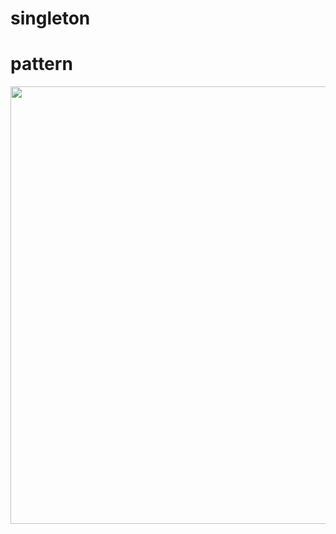 # singleton
# pattern 
<div align="center"> 
  <img src="https://user-images.githubusercontent.com/100857581/204164666-7085f6d8-e417-4187-8a44-f9b2a9495fe3.png" width="700px" /> </div>
